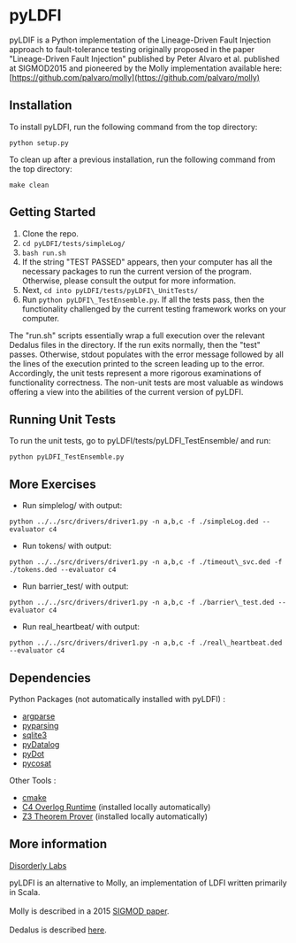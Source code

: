 # pyLDFI

pyLDIF is a Python implementation of the Lineage-Driven Fault Injection approach to fault-tolerance testing originally proposed in the paper "Lineage-Driven Fault Injection" published by Peter Alvaro et al. published at SIGMOD2015 and pioneered by the Molly implementation available here: [https://github.com/palvaro/molly](https://github.com/palvaro/molly)

## Installation

To install pyLDFI, run the following command from the top directory:
```
python setup.py
```
To clean up after a previous installation, run the following command from the top directory:
```
make clean
```

## Getting Started

1. Clone the repo.
2. ```cd pyLDFI/tests/simpleLog/```
3. ```bash run.sh```
4. If the string "TEST PASSED" appears, then your computer has all the necessary packages to run the current version of the program. Otherwise, please consult the output for more information.
5. Next, ```cd into pyLDFI/tests/pyLDFI\_UnitTests/```
6. Run ```python pyLDFI\_TestEnsemble.py```. If all the tests pass, then the functionality challenged by the current testing framework works on your computer.

The "run.sh" scripts essentially wrap a full execution over the relevant Dedalus files in the directory. If the run exits normally, then the "test" passes. Otherwise, stdout populates with the error message followed by all the lines of the execution printed to the screen leading up to the error. Accordingly, the unit tests represent a more rigorous examinations of functionality correctness. The non-unit tests are most valuable as windows offering a view into the abilities of the current version of pyLDFI.

## Running Unit Tests
To run the unit tests, go to pyLDFI/tests/pyLDFI_TestEnsemble/ and run:
```
python pyLDFI_TestEnsemble.py
```

## More Exercises

* Run simplelog/ with output: 
```
python ../../src/drivers/driver1.py -n a,b,c -f ./simpleLog.ded --evaluator c4
```
* Run tokens/ with output: 
```
python ../../src/drivers/driver1.py -n a,b,c -f ./timeout\_svc.ded -f ./tokens.ded --evaluator c4
```
* Run barrier\_test/ with output: 
```
python ../../src/drivers/driver1.py -n a,b,c -f ./barrier\_test.ded --evaluator c4
```
* Run real\_heartbeat/ with output: 
```
python ../../src/drivers/driver1.py -n a,b,c -f ./real\_heartbeat.ded --evaluator c4
```

## Dependencies
Python Packages (not automatically installed with pyLDFI) :
  * [argparse](https://pypi.python.org/pypi/argparse)
  * [pyparsing](http://pyparsing.wikispaces.com/Download+and+Installation)
  * [sqlite3](https://docs.python.org/2/library/sqlite3.html)
  * [pyDatalog](https://sites.google.com/site/pydatalog/installation)
  * [pyDot](https://pypi.python.org/pypi/pydot)
  * [pycosat](https://pythonhosted.org/PuLP/://pypi.python.org/pypi/pycosat)

Other Tools :
  * [cmake](http://brewformulas.org/Cmake)
  * [C4 Overlog Runtime](https://github.com/bloom-lang/c4) (installed locally automatically)
  * [Z3 Theorem Prover](https://github.com/Z3Prover/z3) (installed locally automatically)

## More information

[Disorderly Labs](https://disorderlylabs.github.io)

pyLDFI is an alternative to Molly, an implementation of LDFI written primarily in Scala.<br><br>
Molly is described in a 2015 [SIGMOD paper](http://people.ucsc.edu/~palvaro/molly.pdf).<br><br>
Dedalus is described [here](http://www.eecs.berkeley.edu/Pubs/TechRpts/2009/EECS-2009-173.html).
